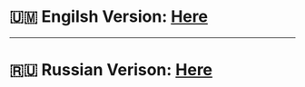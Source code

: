 # 🇺🇲 Engilsh Version: [Here](https://github.com/Ar4ikTrirtyFour/windose20/blob/main/README_EN.md)
---
# 🇷🇺 Russian Verison: [Here](https://github.com/Ar4ikTrirtyFour/windose20/blob/main/README_RU.md)
